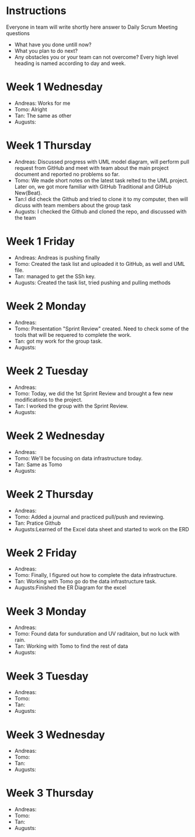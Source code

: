 # Instructions
Everyone in team will write shortly here answer to Daily Scrum Meeting questions
* What have you done untill now?
* What you plan to do next?
* Any obstacles you or your team can not overcome?
Every high level heading is named according to day and week. 

# Week 1 Wednesday
* Andreas: Works for me
* Tomo: Alright
* Tan: The same as other
* Augusts:

# Week 1 Thursday
* Andreas: Discussed progress with UML model diagram, will perform pull request from GitHub and meet with team about the main project document and reported no problems so far.
* Tomo: We made short notes on the latest task relted to the UML project. Later on, we got more familiar with GitHub Traditional and GitHub New(Beat).
* Tan:I did check the Github and tried to clone it to my computer, then will dicuss with team members about the group task
* Augusts: I checked the Github and cloned the repo, and discussed with the team

# Week 1 Friday
* Andreas: Andreas is pushing finally
* Tomo: Created the task list and uploaded it to GitHub, as well and UML file.
* Tan: managed to get the SSh key.
* Augusts: Created the task list, tried pushing and pulling methods

# Week 2 Monday
* Andreas:
* Tomo: Presentation "Sprint Review" created. Need to check some of the tools that will be requered to complete the work.
* Tan: got my work for the group task.
* Augusts:

# Week 2 Tuesday
* Andreas:
* Tomo: Today, we did the 1st Sprint Review and brought a few new modifications to the project.
* Tan: I worked the group with the Sprint Review.
* Augusts:

# Week 2 Wednesday
* Andreas:
* Tomo: We'll be focusing on data infrastructure today.
* Tan: Same as Tomo
* Augusts:

# Week 2 Thursday
* Andreas:
* Tomo: Added a journal and practiced pull/push and reviewing.
* Tan: Pratice Github
* Augusts:Learned of the Excel data sheet and started to work on the ERD


# Week 2 Friday
* Andreas:
* Tomo: Finally, I figured out how to complete the data infrastructure.
* Tan: Working with Tomo go do the data infrastructure task.
* Augusts:Finished the ER Diagram for the excel

# Week 3 Monday
* Andreas:
* Tomo: Found data for sunduration and UV raditaion, but no luck with rain.
* Tan: Working with Tomo to find the rest of data
* Augusts:

# Week 3 Tuesday
* Andreas:
* Tomo:
* Tan:
* Augusts:

# Week 3 Wednesday
* Andreas:
* Tomo:
* Tan:
* Augusts:

# Week 3 Thursday
* Andreas:
* Tomo:
* Tan:
* Augusts:
